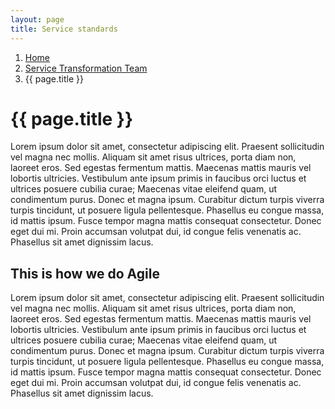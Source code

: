 ```yaml
---
layout: page
title: Service standards
---
```


1. [Home](/)
2. [Service Transformation Team](/Service-Transformation-Team)
3. {{ page.title }}

# {{ page.title }}

Lorem ipsum dolor sit amet, consectetur adipiscing elit. Praesent sollicitudin vel magna nec mollis. Aliquam sit amet risus ultrices, porta diam non, laoreet eros. Sed egestas fermentum mattis. Maecenas mattis mauris vel lobortis ultricies. Vestibulum ante ipsum primis in faucibus orci luctus et ultrices posuere cubilia curae; Maecenas vitae eleifend quam, ut condimentum purus. Donec et magna ipsum. Curabitur dictum turpis viverra turpis tincidunt, ut posuere ligula pellentesque. Phasellus eu congue massa, id mattis ipsum. Fusce tempor magna mattis consequat consectetur. Donec eget dui mi. Proin accumsan volutpat dui, id congue felis venenatis ac. Phasellus sit amet dignissim lacus.

## This is how we do Agile

Lorem ipsum dolor sit amet, consectetur adipiscing elit. Praesent sollicitudin vel magna nec mollis. Aliquam sit amet risus ultrices, porta diam non, laoreet eros. Sed egestas fermentum mattis. Maecenas mattis mauris vel lobortis ultricies. Vestibulum ante ipsum primis in faucibus orci luctus et ultrices posuere cubilia curae; Maecenas vitae eleifend quam, ut condimentum purus. Donec et magna ipsum. Curabitur dictum turpis viverra turpis tincidunt, ut posuere ligula pellentesque. Phasellus eu congue massa, id mattis ipsum. Fusce tempor magna mattis consequat consectetur. Donec eget dui mi. Proin accumsan volutpat dui, id congue felis venenatis ac. Phasellus sit amet dignissim lacus.
